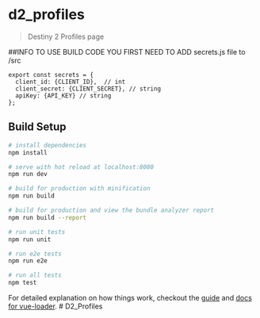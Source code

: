 # d2_profiles

> Destiny 2 Profiles page

##INFO
TO USE BUILD CODE YOU FIRST NEED TO ADD secrets.js file to /src

```
export const secrets = {
  client_id: {CLIENT_ID},  // int
  client_secret: {CLIENT_SECRET}, // string
  apiKey: {API_KEY} // string
};
```

## Build Setup

``` bash
# install dependencies
npm install

# serve with hot reload at localhost:8080
npm run dev

# build for production with minification
npm run build

# build for production and view the bundle analyzer report
npm run build --report

# run unit tests
npm run unit

# run e2e tests
npm run e2e

# run all tests
npm test
```

For detailed explanation on how things work, checkout the [guide](http://vuejs-templates.github.io/webpack/) and [docs for vue-loader](http://vuejs.github.io/vue-loader).
#   D 2 _ P r o f i l e s 
 
 
